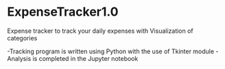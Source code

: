 # ExpenseTracker1.0
Expense tracker to track your daily expenses with Visualization of categories 

-Tracking program is written using Python with the use of Tkinter module
-Analysis is completed in the Jupyter notebook
